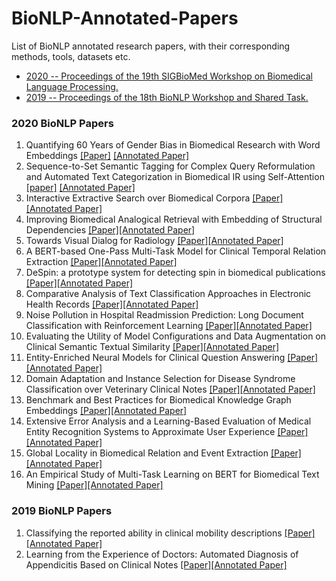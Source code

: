 # BioNLP-Annotated-Papers
List of BioNLP annotated research papers, with their corresponding methods, tools, datasets etc.

- [ 2020 -- Proceedings of the 19th SIGBioMed Workshop on Biomedical Language Processing. ](#2020)
- [ 2019 -- Proceedings of the 18th BioNLP Workshop and Shared Task. ](#2019)

<a name="2020"></a>
### 2020 BioNLP Papers
1. Quantifying 60 Years of Gender Bias in Biomedical Research with Word Embeddings [[Paper]](https://www.aclweb.org/anthology/2020.bionlp-1.1.pdf) [[Annotated Paper]](https://github.com/asad1996172/BioNLP-Annotated-Papers/blob/main/2020/1_2020_Quantifying_60_Years_of_Gender_Bias_in_Biomedical_Research_with_Word_Embeddings.pdf)
1. Sequence-to-Set Semantic Tagging for Complex Query Reformulation and Automated Text Categorization in Biomedical IR using Self-Attention [[paper]](https://www.aclweb.org/anthology/2020.bionlp-1.2.pdf) [[Annotated Paper]](https://github.com/asad1996172/BioNLP-Annotated-Papers/blob/main/2020/2_2020_Sequence-to-Set%20Semantic%20Tagging%20for%20Complex%20Query%20Reformulation%20and%20Automated%20Text%20Categorization%20in%20Biomedical%20IR%20using%20Self-Attention.pdf)
1. Interactive Extractive Search over Biomedical Corpora [[Paper]](https://www.aclweb.org/anthology/2020.bionlp-1.3.pdf)[[Annotated Paper]](https://github.com/asad1996172/BioNLP-Annotated-Papers/blob/main/2020/3_2020_Interactive%20Extractive%20Search%20over%20Biomedical%20Corpora.pdf)
1. Improving Biomedical Analogical Retrieval with Embedding of Structural Dependencies [[Paper]](https://www.aclweb.org/anthology/2020.bionlp-1.3.pdf)[[Annotated Paper]](https://github.com/asad1996172/BioNLP-Annotated-Papers/blob/main/2020/4_2020_Improving%20Biomedical%20Analogical%20Retrieval%20with%20Embedding%20of%20Structural%20Dependencies%202.pdf)
1. Towards Visual Dialog for Radiology [[Paper]](https://www.aclweb.org/anthology/2020.bionlp-1.6.pdf)[[Annotated Paper]](https://github.com/asad1996172/BioNLP-Annotated-Papers/blob/main/2020/5_2020_Towards%20Visual%20Dialog%20for%20Radiology%202.pdf)
1. A BERT-based One-Pass Multi-Task Model for Clinical Temporal Relation Extraction [[Paper]](https://www.aclweb.org/anthology/2020.bionlp-1.7.pdf)[[Annotated Paper]](https://github.com/asad1996172/BioNLP-Annotated-Papers/blob/main/2020/6_2020_A%20BERT-based%20One-Pass%20Multi-Task%20Model%20for%20Clinical%20Temporal%20Relation%20Extraction%202.pdf)
1. DeSpin: a prototype system for detecting spin in biomedical publications [[Paper]](https://www.aclweb.org/anthology/2020.bionlp-1.5.pdf)[[Annotated Paper]](https://github.com/asad1996172/BioNLP-Annotated-Papers/blob/main/2020/7_2020_DeSpin-%20a%20prototype%20system%20for%20detecting%20spin%20in%20biomedical%20publications%202.pdf)
1. Comparative Analysis of Text Classification Approaches in Electronic Health Records [[Paper]](https://www.aclweb.org/anthology/2020.bionlp-1.9.pdf)[[Annotated Paper]](https://github.com/asad1996172/BioNLP-Annotated-Papers/blob/main/2020/8_2020_Comparative%20Analysis%20of%20Text%20Classification%20Approaches%20in%20Electronic%20Health%20Records.pdf)
1. Noise Pollution in Hospital Readmission Prediction: Long Document Classification with Reinforcement Learning [[Paper]](https://www.aclweb.org/anthology/2020.bionlp-1.10.pdf)[[Annotated Paper]](https://github.com/asad1996172/BioNLP-Annotated-Papers/blob/main/2020/9_2020_Noise%20Pollution%20in%20Hospital%20Readmission%20Prediction-%20Long%20Document%20Classification%20with%20Reinforcement%20Learning.pdf)
1. Evaluating the Utility of Model Configurations and Data Augmentation on Clinical Semantic Textual Similarity [[Paper]](https://www.aclweb.org/anthology/2020.bionlp-1.11.pdf)[[Annotated Paper]](https://github.com/asad1996172/BioNLP-Annotated-Papers/blob/main/2020/10_2020_Evaluating%20the%20Utility%20of%20Model%20Configurations%20and%20Data%20Augmentation%20on%20Clinical%20Semantic%20Textual%20Similarity.pdf)
1. Entity-Enriched Neural Models for Clinical Question Answering [[Paper]](https://www.aclweb.org/anthology/2020.bionlp-1.12.pdf)[[Annotated Paper]](https://github.com/asad1996172/BioNLP-Annotated-Papers/blob/main/2020/11_2020_Entity-Enriched%20Neural%20Models%20for%20Clinical%20Question%20Answering.pdf)
1. Domain Adaptation and Instance Selection for Disease Syndrome Classification over Veterinary Clinical Notes [[Paper]](https://www.aclweb.org/anthology/2020.bionlp-1.17.pdf)[[Annotated Paper]](https://github.com/asad1996172/BioNLP-Annotated-Papers/blob/main/2020/12_2020_Domain%20Adaptation%20and%20Instance%20Selection%20for%20Disease%20Syndrome%20Classification%20over%20Veterinary%20Clinical%20Notes.pdf)
1. Benchmark and Best Practices for Biomedical Knowledge Graph Embeddings [[Paper]](https://www.aclweb.org/anthology/2020.bionlp-1.18.pdf)[[Annotated Paper]](https://github.com/asad1996172/BioNLP-Annotated-Papers/blob/main/2020/13_2020_Benchmark%20and%20Best%20Practices%20for%20Biomedical%20Knowledge%20Graph%20Embeddings.pdf)
1. Extensive Error Analysis and a Learning-Based Evaluation of Medical Entity Recognition Systems to Approximate User Experience [[Paper]](https://www.aclweb.org/anthology/2020.bionlp-1.19.pdf)[[Annotated Paper]](https://github.com/asad1996172/BioNLP-Annotated-Papers/blob/main/2020/14_2020_Extensive%20Error%20Analysis%20and%20a%20Learning-Based%20Evaluation%20of%20Medical%20Entity%20Recognition%20Systems%20to%20Approximate%20User%20Experience.pdf)
1. Global Locality in Biomedical Relation and Event Extraction [[Paper]](https://www.aclweb.org/anthology/2020.bionlp-1.21.pdf)[[Annotated Paper]](https://github.com/asad1996172/BioNLP-Annotated-Papers/blob/main/2020/15_2020_Global%20Locality%20in%20Biomedical%20Relation%20and%20Event%20Extraction.pdf)
1. An Empirical Study of Multi-Task Learning on BERT for Biomedical Text Mining [[Paper]](https://www.aclweb.org/anthology/2020.bionlp-1.22.pdf)[[Annotated Paper]](https://github.com/asad1996172/BioNLP-Annotated-Papers/blob/main/2020/16_2020_An%20Empirical%20Study%20of%20Multi-Task%20Learning%20on%20BERT%20for%20Biomedical%20Text%20Mining.pdf)

<a name="2019"></a>
### 2019 BioNLP Papers
1. Classifying the reported ability in clinical mobility descriptions [[Paper]](https://www.aclweb.org/anthology/W19-5001.pdf)[[Annotated Paper]](https://github.com/asad1996172/BioNLP-Annotated-Papers/blob/main/2019/1_2019_Classifying%20the%20reported%20ability%20in%20clinical%20mobility%20descriptions.pdf)
1. Learning from the Experience of Doctors: Automated Diagnosis of Appendicitis Based on Clinical Notes [[Paper]](https://www.aclweb.org/anthology/W19-5002.pdf)[[Annotated Paper]](https://github.com/asad1996172/BioNLP-Annotated-Papers/blob/main/2019/2_2019_Learning%20from%20the%20Experience%20of%20Doctors-%20Automated%20Diagnosis%20of%20Appendicitis%20Based%20on%20Clinical%20Notes.pdf)
